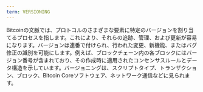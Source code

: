 ```yaml
---
term: VERSIONING
---
```


Bitcoinの文脈では、プロトコルのさまざまな要素に特定のバージョンを割り当てるプロセスを指します。これにより、それらの追跡、管理、および更新が容易になります。バージョンは連番で付けられ、行われた変更、新機能、またはバグ修正の識別を可能にします。例えば、ブロックチェーン内の各ブロックにはバージョン番号が含まれており、その作成時に適用されたコンセンサスルールとデータ構造を示しています。バージョニングは、スクリプトタイプ、トランザクション、ブロック、Bitcoin Coreソフトウェア、ネットワーク通信などに見られます。